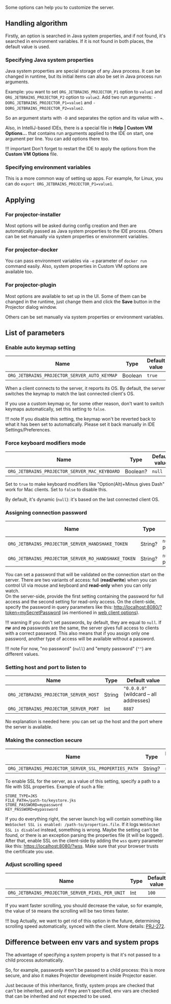 Some options can help you to customize the server.

## Handling algorithm

Firstly, an option is searched in Java system properties, and if not found, it's searched in environment variables. If it is not found in both places, the default value is used.

### Specifying Java system properties

Java system properties are special storage of any Java process. It can be changed in runtime, but its initial items can also be set in Java process run arguments.

Example: you want to set `ORG_JETBRAINS_PROJECTOR_P1` option to `value1` and `ORG_JETBRAINS_PROJECTOR_P2` option to `value2`. Add two run arguments: `-DORG_JETBRAINS_PROJECTOR_P1=value1` and `-DORG_JETBRAINS_PROJECTOR_P2=value2`.

So an argument starts with `-D` and separates the option and its value with `=`.

Also, in IntelliJ-based IDEs, there is a special file in **Help | Custom VM Options...** that contains run arguments applied to the IDE on start, one argument per line. You can add options there too.

!!! important
    Don't forget to restart the IDE to apply the options from the **Custom VM Options** file.

### Specifying environment variables

This is a more common way of setting up apps. For example, for Linux, you can do `export ORG_JETBRAINS_PROJECTOR_P1=value1`.

## Applying

### For projector-installer

Most options will be asked during config creation and then are automatically passed as Java system properties to the IDE process. Others can be set manually via system properties or environment variables.

### For projector-docker

You can pass environment variables via `-e` parameter of `docker run` command easily. Also, system properties in Custom VM options are available too.

### For projector-plugin

Most options are available to set up in the UI. Some of them can be changed in the runtime, just change them and click the **Save** button in the Projector dialog window.

Others can be set manually via system properties or environment variables.

## List of parameters

### Enable auto keymap setting

Name | Type | Default value
---|---|---
`ORG_JETBRAINS_PROJECTOR_SERVER_AUTO_KEYMAP` | Boolean | `true`

When a client connects to the server, it reports its OS. By default, the server switches the keymap to match the last connected client's OS.

If you use a custom keymap or, for some other reason, don't want to switch keymaps automatically, set this setting to `false`.

!!! note
    If you disable this setting, the keymap won't be reverted back to what it has been set to automatically. Please set it back manually in IDE Settings/Preferences.

### Force keyboard modifiers mode

Name | Type | Default value
---|---|---
`ORG_JETBRAINS_PROJECTOR_SERVER_MAC_KEYBOARD` | Boolean? | `null`

Set to `true` to make keyboard modifiers like "Option(Alt)+Minus gives Dash" work for Mac clients. Set to `false` to disable this.

By default, it's dynamic (`null`): it's based on the last connected client OS.

### Assigning connection password

Name | Type | Default value
---|---|---
`ORG_JETBRAINS_PROJECTOR_SERVER_HANDSHAKE_TOKEN` | String? | `null` (no password)
`ORG_JETBRAINS_PROJECTOR_SERVER_RO_HANDSHAKE_TOKEN` | String? | `null` (no password)

You can set a password that will be validated on the connection start on the server. There are two variants of access: full (**read/write**) when you can control UI via mouse and keyboard and **read-only** when you can only watch.  
On the server-side, provide the first setting containing the password for full access and the second setting for read-only access. On the client-side, specify the password in query parameters like this: <http://localhost:8080/?token=mySecretPassword> (as mentioned in [web client options](https://github.com/JetBrains/projector-client/tree/master/projector-client-web#page-parameters)).

!!! warning
    If you don't set passwords, by default, they are equal to `null`. If **rw** and **ro** passwords are the same, the server gives full access to clients with a correct password. This also means that if you assign only one password, another type of access will be available without a password.

!!! note
    For now, "no password" (`null`) and "empty password" (`""`) are different values.

### Setting host and port to listen to

Name | Type | Default value
---|---|---
`ORG_JETBRAINS_PROJECTOR_SERVER_HOST` | String | `"0.0.0.0"` (wildcard – all addresses)
`ORG_JETBRAINS_PROJECTOR_SERVER_PORT` | Int | `8887`

No explanation is needed here: you can set up the host and the port where the server is available.

### Making the connection secure

Name | Type | Default value
---|---|---
`ORG_JETBRAINS_PROJECTOR_SERVER_SSL_PROPERTIES_PATH` | String? | `null`

To enable SSL for the server, as a value of this setting, specify a path to a file with SSL properties. Example of such a file:

```properties
STORE_TYPE=JKS
FILE_PATH=/path-to/keystore.jks
STORE_PASSWORD=mypassword
KEY_PASSWORD=mypassword
```

If you do everything right, the server launch log will contain something like `WebSocket SSL is enabled: /path-to/properties.file`. If it logs `WebSocket SSL is disabled` instead, something is wrong. Maybe the setting can't be found, or there is an exception parsing the properties file (it will be logged).  
After that, enable SSL on the client-side by adding the `wss` query parameter like this: <https://localhost:8080/?wss>. Make sure that your browser trusts the certificate you use.

### Adjust scrolling speed

Name | Type | Default value
---|---|---
`ORG_JETBRAINS_PROJECTOR_SERVER_PIXEL_PER_UNIT` | Int | `100`

If you want faster scrolling, you should decrease the value, so for example, the value of `50` means the scrolling will be two times faster.

!!! bug
    Actually, we want to get rid of this option in the future, determining scrolling speed automatically, synced with the client. More details: [PRJ-272](https://youtrack.jetbrains.com/issue/PRJ-272).

## Difference between env vars and system props

The advantage of specifying a system property is that it's not passed to a child process automatically.

So, for example, passwords won't be passed to a child process: this is more secure, and also it makes Projector development inside Projector easier.

Just because of this inheritance, firstly, system props are checked that can't be inherited, and only if they aren't specified, env vars are checked that can be inherited and not expected to be used.
